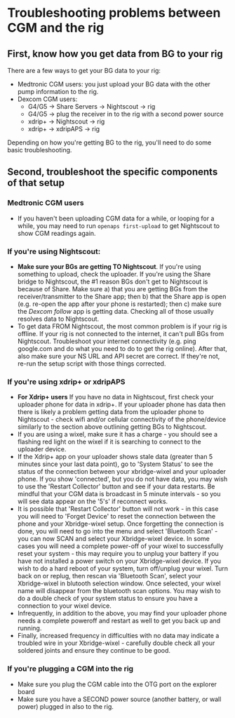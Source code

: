 # Troubleshooting problems between CGM and the rig

## First, know how you get data from BG to your rig
There are a few ways to get your BG data to your rig:

* Medtronic CGM users: you just upload your BG data with the other pump information to the rig.
* Dexcom CGM users:
  * G4/G5 -> Share Servers -> Nightscout -> rig
  * G4/G5 -> plug the receiver in to the rig with a second power source
  * xdrip+ -> Nightscout -> rig
  * xdrip+ -> xdripAPS -> rig

Depending on how you're getting BG to the rig, you'll need to do some basic troubleshooting.

## Second, troubleshoot the specific components of that setup

### Medtronic CGM users

* If you haven't been uploading CGM data for a while, or looping for a while, you may need to run `openaps first-upload` to get Nightscout to show CGM readings again.

### If you're using Nightscout:

* **Make sure your BGs are getting TO Nightscout**. If you're using something to upload, check the uploader. If you're using the Share bridge to Nightscout, the #1 reason BGs don't get to Nightscout is because of Share. Make sure a) that you are getting BGs from the receiver/transmitter to the Share app; then b) that the Share app is open (e.g. re-open the app after your phone is restarted); then c) make sure the *Dexcom follow* app is getting data. Checking all of those usually resolves data to Nightscout.
* To get data FROM Nightscout, the most common problem is if your rig is offline. If your rig is not connected to the internet, it can't pull BGs from Nightscout. Troubleshoot your internet connectivity (e.g. ping google.com and do what you need to do to get the rig online). After that, also make sure your NS URL and API secret are correct. If they're not, re-run the setup script with those things corrected.
  
### If you're using xdrip+ or xdripAPS
* **For Xdrip+ users** If you have no data in Nightscout, first check your uploader phone for data in xdrip+. If your uploader phone has data then there is likely a problem getting data from the uploader phone to Nightscout - check wifi and/or cellular connectivity of the phone/device similarly to the section above outlining getting BGs to Nightscout.  
* If you are using a wixel, make sure it has a charge - you should see a flashing red light on the wixel if it is searching to connect to the uploader device.
* If the Xdrip+ app on your uploader shows stale data (greater than 5 minutes since your last data point), go to 'System Status' to see the status of the connection between your xbridge-wixel and your uploader phone.  If you show 'connected', but you do not have data, you may wish to use the 'Restart Collector' button and see if your data restarts.  Be mindful that your CGM data is broadcast in 5 minute intervals - so you will see data appear on the '5's' if reconnect works.
* It is possible that 'Restart Collector' button will not work - in this case you will need to 'Forget Device' to reset the connection between the phone and your Xbridge-wixel setup.  Once forgetting the connection is done, you will need to go into the menu and select 'Bluetooth Scan' - you can now SCAN and select your Xbridge-wixel device. In some cases you will need a complete power-off of your wixel to successfully reset your system - this may require you to unplug your battery if you have not installed a power switch on your Xbridge-wixel device.  If you wish to do a hard reboot of your system, turn off/unplug your wixel.  Turn back on or replug, then rescan via 'Bluetooth Scan', select your Xbridge-wixel in blutooth selection window.  Once selected, your wixel name will disappear from the bluetooth scan options.  You may wish to do a double check of your system status to ensure you have a connection to your wixel device.
* Infrequently, in addition to the above, you may find your uploader phone needs a complete poweroff and restart as well to get you back up and running.
* Finally, increased frequency in difficulties with no data may indicate a troubled wire in your Xbridge-wixel - carefully double check all your soldered joints and ensure they continue to be good.

### If you're plugging a CGM into the rig

* Make sure you plug the CGM cable into the OTG port on the explorer board
* Make sure you have a SECOND power source (another battery, or wall power) plugged in also to the rig. 
